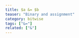 ```yaml
---
title: $a &= $b
teaser: "Binary and assignment"
category: bitwise
tags: ["&="]
related: ["&"]
---
```


